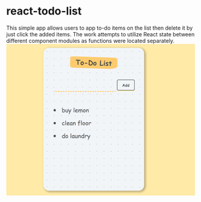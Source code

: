 # react-todo-list
This simple app allows users to app to-do items on the list then delete it by just click the added items.
The work attempts to utilize React state between different component modules as functions were located separately.
</br>
![DEMO](https://github.com/YKRogerWu/react-todo-list/blob/main/react-todo-list-demo.png?raw=true)
